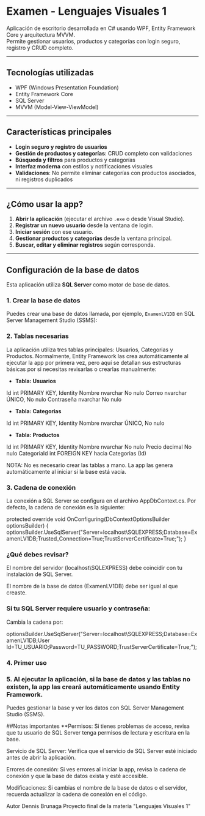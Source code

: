 # Examen - Lenguajes Visuales 1

Aplicación de escritorio desarrollada en C# usando WPF, Entity Framework Core y arquitectura MVVM.  
Permite gestionar usuarios, productos y categorías con login seguro, registro y CRUD completo.

---

## Tecnologías utilizadas

- WPF (Windows Presentation Foundation)
- Entity Framework Core
- SQL Server
- MVVM (Model-View-ViewModel)

---

## Características principales

- **Login seguro y registro de usuarios**
- **Gestión de productos y categorías**: CRUD completo con validaciones
- **Búsqueda y filtros** para productos y categorías
- **Interfaz moderna** con estilos y notificaciones visuales
- **Validaciones**: No permite eliminar categorías con productos asociados, ni registros duplicados

---

## ¿Cómo usar la app?

1. **Abrir la aplicación** (ejecutar el archivo `.exe` o desde Visual Studio).
2. **Registrar un nuevo usuario** desde la ventana de login.
3. **Iniciar sesión** con ese usuario.
4. **Gestionar productos y categorías** desde la ventana principal.
5. **Buscar, editar y eliminar registros** según corresponda.

---

## Configuración de la base de datos

Esta aplicación utiliza **SQL Server** como motor de base de datos.

### 1. Crear la base de datos

Puedes crear una base de datos llamada, por ejemplo, `ExamenLV1DB` en SQL Server Management Studio (SSMS):

### 2. Tablas necesarias
La aplicación utiliza tres tablas principales: Usuarios, Categorias y Productos.
Normalmente, Entity Framework las crea automáticamente al ejecutar la app por primera vez,
pero aquí se detallan sus estructuras básicas por si necesitas revisarlas o crearlas manualmente:

- **Tabla: Usuarios**

Id	int	PRIMARY KEY, Identity
Nombre	nvarchar	No nulo
Correo	nvarchar	ÚNICO, No nulo
Contraseña	nvarchar	No nulo

- **Tabla: Categorias**

Id	int	PRIMARY KEY, Identity
Nombre	nvarchar	ÚNICO, No nulo

- **Tabla: Productos**

Id	int	PRIMARY KEY, Identity
Nombre	nvarchar	No nulo
Precio	decimal	No nulo
CategoriaId	int	FOREIGN KEY hacia Categorias (Id)

NOTA: No es necesario crear las tablas a mano. La app las genera automáticamente al iniciar si la base está vacía.

### 3. Cadena de conexión
La conexión a SQL Server se configura en el archivo AppDbContext.cs.
Por defecto, la cadena de conexión es la siguiente:


protected override void OnConfiguring(DbContextOptionsBuilder optionsBuilder)
{
    optionsBuilder.UseSqlServer("Server=localhost\\SQLEXPRESS;Database=ExamenLV1DB;Trusted_Connection=True;TrustServerCertificate=True;");
}


### ¿Qué debes revisar?

El nombre del servidor (localhost\\SQLEXPRESS) debe coincidir con tu instalación de SQL Server.

El nombre de la base de datos (ExamenLV1DB) debe ser igual al que creaste.

### Si tu SQL Server requiere usuario y contraseña:
Cambia la cadena por:


optionsBuilder.UseSqlServer("Server=localhost\\SQLEXPRESS;Database=ExamenLV1DB;User Id=TU_USUARIO;Password=TU_PASSWORD;TrustServerCertificate=True;");


### 4. Primer uso
### 5. Al ejecutar la aplicación, si la base de datos y las tablas no existen, la app las creará automáticamente usando Entity Framework.

Puedes gestionar la base y ver los datos con SQL Server Management Studio (SSMS).

##Notas importantes
**Permisos: Si tienes problemas de acceso, revisa que tu usuario de SQL Server tenga permisos de lectura y escritura en la base.

Servicio de SQL Server: Verifica que el servicio de SQL Server esté iniciado antes de abrir la aplicación.

Errores de conexión: Si ves errores al iniciar la app, revisa la cadena de conexión y que la base de datos exista y esté accesible.

Modificaciones: Si cambias el nombre de la base de datos o el servidor, recuerda actualizar la cadena de conexión en el código.


Autor
Dennis Brunaga
Proyecto final de la materia "Lenguajes Visuales 1"
